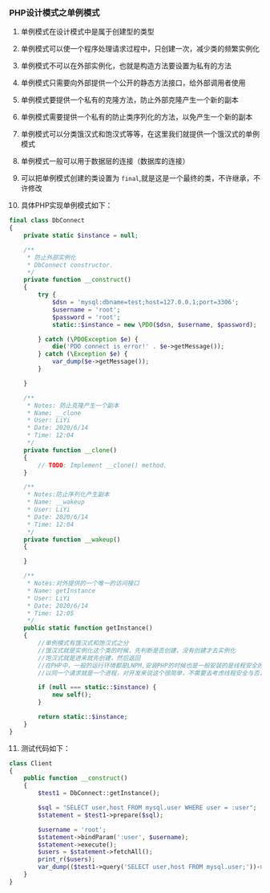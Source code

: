 ### PHP设计模式之单例模式

1. 单例模式在设计模式中是属于创建型的类型

2. 单例模式可以使一个程序处理请求过程中，只创建一次，减少类的频繁实例化

3. 单例模式不可以在外部实例化，也就是构造方法要设置为私有的方法

4. 单例模式只需要向外部提供一个公开的静态方法接口，给外部调用者使用

5. 单例模式要提供一个私有的克隆方法，防止外部克隆产生一个新的副本

6. 单例模式需要提供一个私有的防止类序列化的方法，以免产生一个新的副本

7. 单例模式可以分类饿汉式和饱汉式等等，在这里我们就提供一个饿汉式的单例模式

8. 单例模式一般可以用于数据层的连接（数据库的连接）

9. 可以把单例模式创建的类设置为 `final`,就是这是一个最终的类，不许继承，不许修改

10. 具体PHP实现单例模式如下：

```php
final class DbConnect
{
    private static $instance = null;

    /**
     * 防止外部实例化
     * DbConnect constructor.
     */
    private function __construct()
    {
        try {
            $dsn = 'mysql:dbname=test;host=127.0.0.1;port=3306';
            $username = 'root';
            $password = 'root';
            static::$instance = new \PDO($dsn, $username, $password);

        } catch (\PDOException $e) {
            die('PDO connect is error!' . $e->getMessage());
        } catch (\Exception $e) {
            var_dump($e->getMessage());
        }

    }

    /**
     * Notes: 防止克隆产生一个副本
     * Name: __clone
     * User: LiYi
     * Date: 2020/6/14
     * Time: 12:04
     */
    private function __clone()
    {
        // TODO: Implement __clone() method.
    }

    /**
     * Notes:防止序列化产生副本
     * Name: __wakeup
     * User: LiYi
     * Date: 2020/6/14
     * Time: 12:04
     */
    private function __wakeup()
    {

    }

    /**
     * Notes:对外提供的一个唯一的访问接口
     * Name: getInstance
     * User: LiYi
     * Date: 2020/6/14
     * Time: 12:05
     */
    public static function getInstance()
    {
        //单例模式有饿汉式和饱汉式之分
        //饿汉式就是实例化这个类的时候，先判断是否创建，没有创建才去实例化
        //饱汉式就是进来就先创建，然后返回
        //在PHP中，一般的运行环境都是LNPM,安装PHP的时候也是一般安装的是线程安全的版本，没有多线程，一般都是一个请求进来，就是一个进程，所
        //以同一个请求就是一个进程，对开发来说这个很简单，不需要去考虑线程安全与否，那么我们在创建的时候，就在这里使用饿汉式

        if (null === static::$instance) {
            new self();
        }

        return static::$instance;
    }
}
```

11. 测试代码如下：

```php
class Client
{
    public function __construct()
    {
        $test1 = DbConnect::getInstance();

        $sql = "SELECT user,host FROM mysql.user WHERE user = :user";
        $statement = $test1->prepare($sql);

        $username = 'root';
        $statement->bindParam(':user', $username);
        $statement->execute();
        $users = $statement->fetchAll();
        print_r($users);
        var_dump(($test1->query('SELECT user,host FROM mysql.user;'))->fetchAll());
    }
}
```